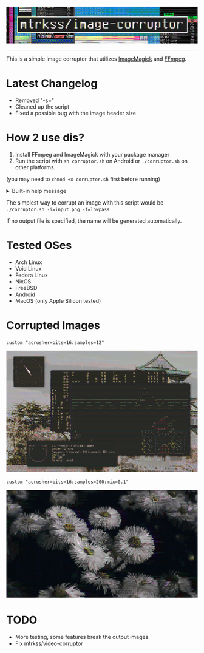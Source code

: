 <p align=center>
    <img src="images/repotitle.png">
</p>

-----------

This is a simple image corruptor that utilizes [ImageMagick](https://imagemagick.org/) and [FFmpeg](https://ffmpeg.org/).

# Latest Changelog

- Removed "-s="
- Cleaned up the script
- Fixed a possible bug with the image header size

# How 2 use dis?

1. Install FFmpeg and ImageMagick with your package manager
2. Run the script with `sh corruptor.sh` on Android or `./corruptor.sh` on other platforms.

(you may need to `chmod +x corruptor.sh` first before running)

<details>
	<summary>Built-in help message</summary>

```
"image-corruptor" is a simple POSIX Shell script for adding glitch effects to images e.g. corrupting them.
The corruption process utilizes ImageMagick, FFmpeg and Coreutils.

Options:

 VAR     SWITCH    FUNCTION
 input   (-i=)     - Input file
 output  (-o=)     - Output file
 filter  (-f=)     - FFmpeg audio filter
 complex (-c=)     - Complex FFmpeg audio input
 depth   (-d=)     - Image depth
 format  (-a=)     - Intermediate audio format
 rate    (-r=)     - Intermediate audio rate
 src     (-s=)     - File with predefined variables
 debug   (--debug) - Enable simple debug info
 lavfi   (--lavfi) - Presume lavfi -c format
 alpha   (--alpha) - Enable image alpha channel
 limit   (--limit) - Limit processed bytes to input image size (raw)

Info:

 complex - Second FFmpeg input
 filter  - See https://ffmpeg.org/ffmpeg-filters.html
 format  - See "ffmpeg -formats"
 limit   - Use a different algorithm for restoring file headers.
 lavfi   - Only use if you know what you`re doing. Use with -c
 debug   - Don`t delete temporary files, print out all the set variables and halt the script midway for inspection.
```
</details>

The simplest way to corrupt an image with this script would be `./corruptor.sh -i=input.png -f=lowpass`

If no output file is specified, the name will be generated automatically.

# Tested OSes
- Arch Linux
- Void Linux
- Fedora Linux
- NixOS
- FreeBSD
- Android
- MacOS (only Apple Silicon tested)

# Corrupted Images
`custom "acrusher=bits=16:samples=12"`
<p>
    <img src="images/i1.png">
</p>

`custom "acrusher=bits=16:samples=200:mix=0.1"`
<p>
    <img src="images/i2.png">
</p>

# TODO
- More testing, some features break the output images.
- Fix mtrkss/video-corruptor
